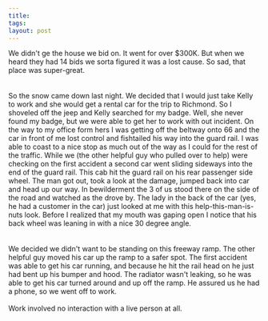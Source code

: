 ```yaml
---
title: 
tags: 
layout: post
---
```

We didn't ge the house we bid on.  It went for over $300K.  But when we heard they had 14 bids we sorta figured it was a lost cause.  So sad, that place was super-great.  <br /><br />So the snow came down last night.  We decided that I would just take Kelly to work and she would get a rental car for the trip to Richmond.  So I shoveled off the jeep and Kelly searched for my badge.  Well, she never found my badge, but we were able to get her to work with out incident.  On the way to my office form hers I was getting off the beltway onto 66 and the car in front of me lost control and fishtailed his way into the guard rail.  I was able to coast to a nice stop as much out of the way as I could for the rest of the traffic.  While we (the other helpful guy who pulled over to help) were checking on the first accident a second car went sliding sideways into the end of the guard rail.  This cab hit the guard rail on his rear passenger side wheel.  The man got out, took a look at the damage, jumped back into car and head up our way.  In bewilderment the 3 of us stood there on the side of the road and watched as the drove by.  The lady in the back of the car (yes, he had a customer in the car) just looked at me with this help-this-man-is-nuts look.  Before I realized that my mouth was gaping open I notice that his back wheel was leaning in with a nice 30 degree angle.  <br /><br />We decided we didn't want to be standing on this freeway ramp.  The other helpful guy moved his car up the ramp to a safer spot.  The first accident was able to get his car running, and because he hit the rail head on he just had bent up his bumper and hood.  The radiator wasn't leaking, so he was able to get his car turned around and up off the ramp.  He assured us he had a phone, so we went off to work.<br /><br />Work involved no interaction with a live person at all.
